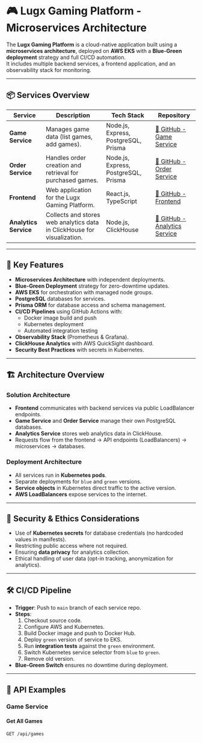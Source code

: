 # 🎮 Lugx Gaming Platform - Microservices Architecture

The **Lugx Gaming Platform** is a cloud-native application built using a **microservices architecture**, deployed on **AWS EKS** with a **Blue-Green deployment** strategy and full CI/CD automation.  
It includes multiple backend services, a frontend application, and an observability stack for monitoring.

---

## 📦 Services Overview

| Service          | Description                                                                 | Tech Stack | Repository |
|------------------|-----------------------------------------------------------------------------|------------|------------|
| **Game Service** | Manages game data (list games, add games).                                  | Node.js, Express, PostgreSQL, Prisma | [🔗 GitHub - Game Service](https://github.com/yasithWimukthi/game-service-LUGX) |
| **Order Service**| Handles order creation and retrieval for purchased games.                   | Node.js, Express, PostgreSQL, Prisma | [🔗 GitHub - Order Service](https://github.com/yasithWimukthi/order-service-LUGX) |
| **Frontend**     | Web application for the Lugx Gaming Platform.                               | React.js, TypeScript | [🔗 GitHub - Frontend](https://github.com/yasithWimukthi/lugx-frontend) |
| **Analytics Service** | Collects and stores web analytics data in ClickHouse for visualization. | Node.js, ClickHouse | [🔗 GitHub - Analytics Service](https://github.com/yasithWimukthi/analytic-service) |

---

## 🚀 Key Features

- **Microservices Architecture** with independent deployments.
- **Blue-Green Deployment** strategy for zero-downtime updates.
- **AWS EKS** for orchestration with managed node groups.
- **PostgreSQL** databases for services.
- **Prisma ORM** for database access and schema management.
- **CI/CD Pipelines** using GitHub Actions with:
  - Docker image build and push
  - Kubernetes deployment
  - Automated integration testing
- **Observability Stack** (Prometheus & Grafana).
- **ClickHouse Analytics** with AWS QuickSight dashboard.
- **Security Best Practices** with secrets in Kubernetes.

---

## 🏗 Architecture Overview

### Solution Architecture
- **Frontend** communicates with backend services via public LoadBalancer endpoints.
- **Game Service** and **Order Service** manage their own PostgreSQL databases.
- **Analytics Service** stores web analytics data in ClickHouse.
- Requests flow from the frontend → API endpoints (LoadBalancers) → microservices → databases.

### Deployment Architecture
- All services run in **Kubernetes pods**.
- Separate deployments for `blue` and `green` versions.
- **Service objects** in Kubernetes direct traffic to the active version.
- **AWS LoadBalancers** expose services to the internet.

---

## 🔐 Security & Ethics Considerations
- Use of **Kubernetes secrets** for database credentials (no hardcoded values in manifests).
- Restricting public access where not required.
- Ensuring **data privacy** for analytics collection.
- Ethical handling of user data (opt-in tracking, anonymization for analytics).

---

## 🛠 CI/CD Pipeline
- **Trigger**: Push to `main` branch of each service repo.
- **Steps**:
  1. Checkout source code.
  2. Configure AWS and Kubernetes.
  3. Build Docker image and push to Docker Hub.
  4. Deploy `green` version of service to EKS.
  5. Run **integration tests** against the `green` environment.
  6. Switch Kubernetes service selector from `blue` to `green`.
  7. Remove old version.
- **Blue-Green Switch** ensures no downtime during deployment.

---

## 📡 API Examples

### Game Service
#### Get All Games
```http
GET /api/games

